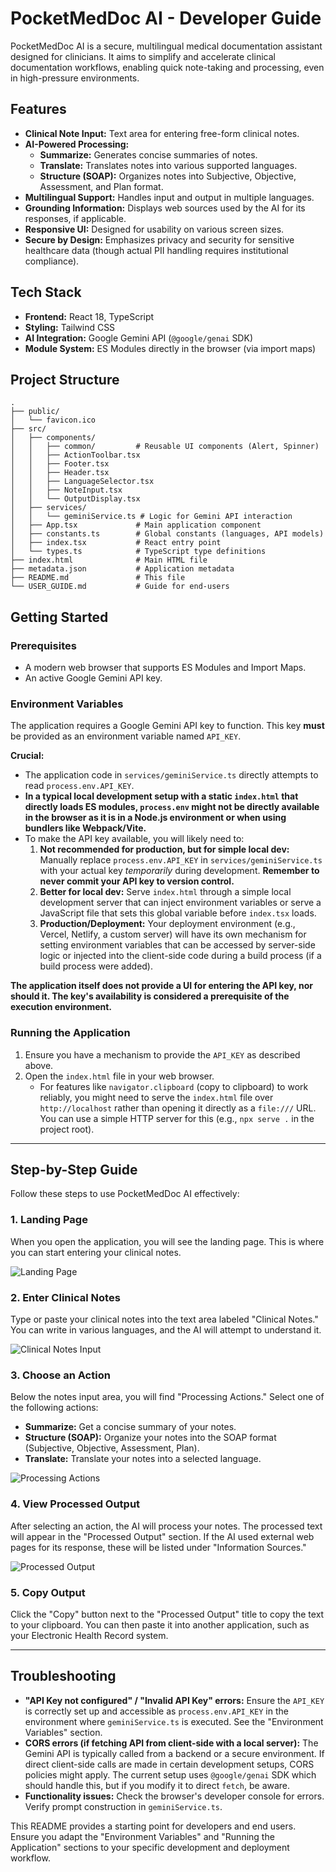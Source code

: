 # PocketMedDoc AI - Developer Guide

PocketMedDoc AI is a secure, multilingual medical documentation assistant designed for clinicians. It aims to simplify and accelerate clinical documentation workflows, enabling quick note-taking and processing, even in high-pressure environments.

## Features

-   **Clinical Note Input:** Text area for entering free-form clinical notes.
-   **AI-Powered Processing:**
    -   **Summarize:** Generates concise summaries of notes.
    -   **Translate:** Translates notes into various supported languages.
    -   **Structure (SOAP):** Organizes notes into Subjective, Objective, Assessment, and Plan format.
-   **Multilingual Support:** Handles input and output in multiple languages.
-   **Grounding Information:** Displays web sources used by the AI for its responses, if applicable.
-   **Responsive UI:** Designed for usability on various screen sizes.
-   **Secure by Design:** Emphasizes privacy and security for sensitive healthcare data (though actual PII handling requires institutional compliance).

## Tech Stack

-   **Frontend:** React 18, TypeScript
-   **Styling:** Tailwind CSS
-   **AI Integration:** Google Gemini API (`@google/genai` SDK)
-   **Module System:** ES Modules directly in the browser (via import maps)

## Project Structure

```
.
├── public/
│   └── favicon.ico
├── src/
│   ├── components/
│   │   ├── common/         # Reusable UI components (Alert, Spinner)
│   │   ├── ActionToolbar.tsx
│   │   ├── Footer.tsx
│   │   ├── Header.tsx
│   │   ├── LanguageSelector.tsx
│   │   ├── NoteInput.tsx
│   │   └── OutputDisplay.tsx
│   ├── services/
│   │   └── geminiService.ts # Logic for Gemini API interaction
│   ├── App.tsx             # Main application component
│   ├── constants.ts        # Global constants (languages, API models)
│   ├── index.tsx           # React entry point
│   └── types.ts            # TypeScript type definitions
├── index.html              # Main HTML file
├── metadata.json           # Application metadata
├── README.md               # This file
└── USER_GUIDE.md           # Guide for end-users
```

## Getting Started

### Prerequisites

-   A modern web browser that supports ES Modules and Import Maps.
-   An active Google Gemini API key.

### Environment Variables

The application requires a Google Gemini API key to function. This key **must** be provided as an environment variable named `API_KEY`.

**Crucial:**
-   The application code in `services/geminiService.ts` directly attempts to read `process.env.API_KEY`.
-   **In a typical local development setup with a static `index.html` that directly loads ES modules, `process.env` might not be directly available in the browser as it is in a Node.js environment or when using bundlers like Webpack/Vite.**
-   To make the API key available, you will likely need to:
    1.  **Not recommended for production, but for simple local dev:** Manually replace `process.env.API_KEY` in `services/geminiService.ts` with your actual key *temporarily* during development. **Remember to never commit your API key to version control.**
    2.  **Better for local dev:** Serve `index.html` through a simple local development server that can inject environment variables or serve a JavaScript file that sets this global variable before `index.tsx` loads.
    3.  **Production/Deployment:** Your deployment environment (e.g., Vercel, Netlify, a custom server) will have its own mechanism for setting environment variables that can be accessed by server-side logic or injected into the client-side code during a build process (if a build process were added).

**The application itself does not provide a UI for entering the API key, nor should it. The key's availability is considered a prerequisite of the execution environment.**

### Running the Application

1.  Ensure you have a mechanism to provide the `API_KEY` as described above.
2.  Open the `index.html` file in your web browser.
    -   For features like `navigator.clipboard` (copy to clipboard) to work reliably, you might need to serve the `index.html` file over `http://localhost` rather than opening it directly as a `file:///` URL. You can use a simple HTTP server for this (e.g., `npx serve .` in the project root).

---

## Step-by-Step Guide

Follow these steps to use PocketMedDoc AI effectively:

### 1. Landing Page
When you open the application, you will see the landing page. This is where you can start entering your clinical notes.

![Landing Page](product_screenshots/001_LandingPage.png)

### 2. Enter Clinical Notes
Type or paste your clinical notes into the text area labeled "Clinical Notes." You can write in various languages, and the AI will attempt to understand it.

![Clinical Notes Input](product_screenshots/002_ClinicalNoteSummary.png)

### 3. Choose an Action
Below the notes input area, you will find "Processing Actions." Select one of the following actions:
- **Summarize:** Get a concise summary of your notes.
- **Structure (SOAP):** Organize your notes into the SOAP format (Subjective, Objective, Assessment, Plan).
- **Translate:** Translate your notes into a selected language.

![Processing Actions](product_screenshots/003_SOAPNoteStructure.png)

### 4. View Processed Output
After selecting an action, the AI will process your notes. The processed text will appear in the "Processed Output" section. If the AI used external web pages for its response, these will be listed under "Information Sources."

![Processed Output](product_screenshots/004_ClinicalNoteTranslation.png)

### 5. Copy Output
Click the "Copy" button next to the "Processed Output" title to copy the text to your clipboard. You can then paste it into another application, such as your Electronic Health Record system.

---

## Troubleshooting

-   **"API Key not configured" / "Invalid API Key" errors:** Ensure the `API_KEY` is correctly set up and accessible as `process.env.API_KEY` in the environment where `geminiService.ts` is executed. See the "Environment Variables" section.
-   **CORS errors (if fetching API from client-side with a local server):** The Gemini API is typically called from a backend or a secure environment. If direct client-side calls are made in certain development setups, CORS policies might apply. The current setup uses `@google/genai` SDK which should handle this, but if you modify it to direct `fetch`, be aware.
-   **Functionality issues:** Check the browser's developer console for errors. Verify prompt construction in `geminiService.ts`.

This README provides a starting point for developers and end users. Ensure you adapt the "Environment Variables" and "Running the Application" sections to your specific development and deployment workflow.
